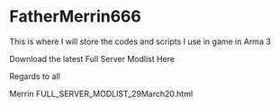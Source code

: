 # FatherMerrin666

This is where I will store the codes and scripts I use in game in Arma 3

Download the latest Full Server Modlist Here

Regards to all

Merrin
FULL_SERVER_MODLIST_29March20.html
